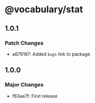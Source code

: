 # @vocabulary/stat

## 1.0.1

### Patch Changes

- a676187: Added `bugs` link to package

## 1.0.0

### Major Changes

- f63ae7f: First release
